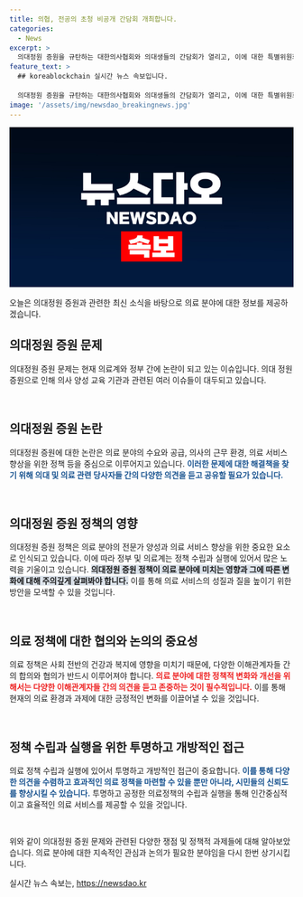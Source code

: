 ```yaml
---
title: 의협, 전공의 초청 비공개 간담회 개최합니다.
categories:
  - News
excerpt: >
  의대정원 증원을 규탄하는 대한의사협회와 의대생들의 간담회가 열리고, 이에 대한 특별위원회 회의가 예정되어 있다. 의료계와 정부 간의 논란이 커지는 가운데, 휴진 등의 민원이 쇄도할 전망이다. (150자)
feature_text: >
  ## koreablockchain 실시간 뉴스 속보입니다.

  의대정원 증원을 규탄하는 대한의사협회와 의대생들의 간담회가 열리고, 이에 대한 특별위원회 회의가 예정되어 있다. 의료계와 정부 간의 논란이 커지는 가운데, 휴진 등의 민원이 쇄도할 전망이다. (150자)
image: '/assets/img/newsdao_breakingnews.jpg'
---
```


<p><img src="/assets/img/newsdao_breakingnews.jpg" alt="koreablockchain 속보" /></p>

<p>오늘은 의대정원 증원과 관련한 최신 소식을 바탕으로 의료 분야에 대한 정보를 제공하겠습니다.</p>

<h2 data-ke-size="size26">의대정원 증원 문제</h2>

<p>의대정원 증원 문제는 현재 의료계와 정부 간에 논란이 되고 있는 이슈입니다. 의대 정원 증원으로 인해 의사 양성 교육 기관과 관련된 여러 이슈들이 대두되고 있습니다.</p>

<p data-ke-size="size16">&nbsp;</p>

<h2 data-ke-size="size24">의대정원 증원 논란</h2>

<p>의대정원 증원에 대한 논란은 의료 분야의 수요와 공급, 의사의 근무 환경, 의료 서비스 향상을 위한 정책 등을 중심으로 이루어지고 있습니다. <b><span style="color: #1a5490;">이러한 문제에 대한 해결책을 찾기 위해 의대 및 의료 관련 당사자들 간의 다양한 의견을 듣고 공유할 필요가 있습니다.</span></b></p>

<p data-ke-size="size16">&nbsp;</p>

<h2 data-ke-size="size24">의대정원 증원 정책의 영향</h2>

<p>의대정원 증원 정책은 의료 분야의 전문가 양성과 의료 서비스 향상을 위한 중요한 요소로 인식되고 있습니다. 이에 따라 정부 및 의료계는 정책 수립과 실행에 있어서 많은 노력을 기울이고 있습니다. <b><span style="background-color: #21538527;">의대정원 증원 정책이 의료 분야에 미치는 영향과 그에 따른 변화에 대해 주의깊게 살펴봐야 합니다.</span></b> 이를 통해 의료 서비스의 성질과 질을 높이기 위한 방안을 모색할 수 있을 것입니다.</p>

<p data-ke-size="size16">&nbsp;</p>

<h2 data-ke-size="size24">의료 정책에 대한 협의와 논의의 중요성</h2>

<p>의료 정책은 사회 전반의 건강과 복지에 영향을 미치기 때문에, 다양한 이해관계자들 간의 합의와 협의가 반드시 이루어져야 합니다. <b><span style="color: #ee2323;">의료 분야에 대한 정책적 변화와 개선을 위해서는 다양한 이해관계자들 간의 의견을 듣고 존중하는 것이 필수적입니다.</span></b> 이를 통해 현재의 의료 환경과 과제에 대한 긍정적인 변화를 이끌어낼 수 있을 것입니다.</p>

<p data-ke-size="size16">&nbsp;</p>

<h2 data-ke-size="size24">정책 수립과 실행을 위한 투명하고 개방적인 접근</h2>

<p>의료 정책 수립과 실행에 있어서 투명하고 개방적인 접근이 중요합니다. <b><span style="color: #1a5490;">이를 통해 다양한 의견을 수렴하고 효과적인 의료 정책을 마련할 수 있을 뿐만 아니라, 시민들의 신뢰도를 향상시킬 수 있습니다.</span></b> 투명하고 공정한 의료정책의 수립과 실행을 통해 인간중심적이고 효율적인 의료 서비스를 제공할 수 있을 것입니다. </p>

<p data-ke-size="size16">&nbsp;</p>

<p>위와 같이 의대정원 증원 문제와 관련된 다양한 쟁점 및 정책적 과제들에 대해 알아보았습니다. 의료 분야에 대한 지속적인 관심과 논의가 필요한 분야임을 다시 한번 상기시킵니다.</p>
실시간 뉴스 속보는, <a href="https://newsdao.kr" rel="dofollow">https://newsdao.kr</a>


